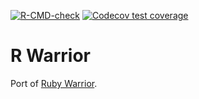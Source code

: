 <!-- badges: start -->

[![R-CMD-check](https://github.com/trickytank/Rwarrior/actions/workflows/check-standard.yaml/badge.svg)](https://github.com/trickytank/Rwarrior/actions/workflows/check-standard.yaml)
[![Codecov test coverage](https://codecov.io/gh/trickytank/Rwarrior/branch/master/graph/badge.svg)](https://app.codecov.io/gh/trickytank/Rwarrior?branch=master)

<!-- badges: end -->

# R Warrior

Port of [Ruby Warrior](https://github.com/ryanb/ruby-warrior).
